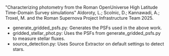 "Characterizing photometry from the Roman OpenUniverse High Latitude Time-Domain Survey simulations"
Aldoroty, L.; Scolnic, D.; Kannawadi, A.; Troxel, M. and the Roman Supernova Project Infrastructure Team 2025.

* generate_gridded_psfs.py: Generates the PSFs used in the above work. 
* gridded_stellar_phot.py: Uses the PSFs from generate_gridded_psfs.py to measure stellar fluxes. 
* source_detection.py: Uses Source Extractor on default settings to detect stars.
